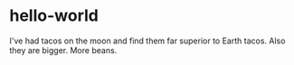 # hello-world

I've had tacos on the moon and find them far superior to Earth tacos.
Also they are bigger. More beans.
